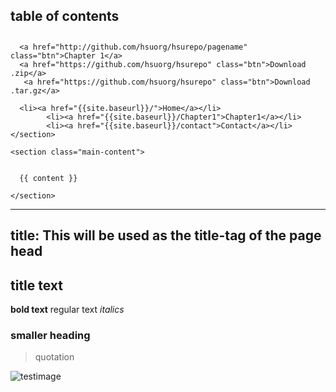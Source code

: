 <html lang="en-us">
  <head>
    <meta charset="UTF-8">
    <title>{{ page.title }}</title>
    <meta name="viewport" content="width=device-width, initial-scale=1">
    <link rel="stylesheet" type="text/css" href="stylesheets/normalize.css" media="screen">
    <link href='https://fonts.googleapis.com/css?family=Open+Sans:400,700' rel='stylesheet' type='text/css'>
    <link rel="stylesheet" type="text/css" href="stylesheets/stylesheet.css" media="screen">
    <link rel="stylesheet" type="text/css" href="stylesheets/github-light.css" media="screen">
  </head>
  <body>
    <section class="page-header">
      <h1 class="project-name">table of contents</h1>
      <h2 class="project-tagline"></h2>
   
      <a href="http://github.com/hsuorg/hsurepo/pagename" class="btn">Chapter 1</a>
      <a href="https://github.com/hsuorg/hsurepo" class="btn">Download .zip</a>
       <a href="https://github.com/hsuorg/hsurepo" class="btn">Download .tar.gz</a>
      
      <li><a href="{{site.baseurl}}/">Home</a></li>
            <li><a href="{{site.baseurl}}/Chapter1">Chapter1</a></li>
            <li><a href="{{site.baseurl}}/contact">Contact</a></li>
    </section>

    <section class="main-content">

      
      {{ content }}

    </section>

  </body>
</html>

---
title: This will be used as the title-tag of the page head
---

title text
=====

**bold text**
regular text
*italics*

### smaller heading

>quotation

![testimage](https://user-images.githubusercontent.com/77072787/130657505-3359513c-c8b9-472b-a3ed-39123e65964d.jpg)
